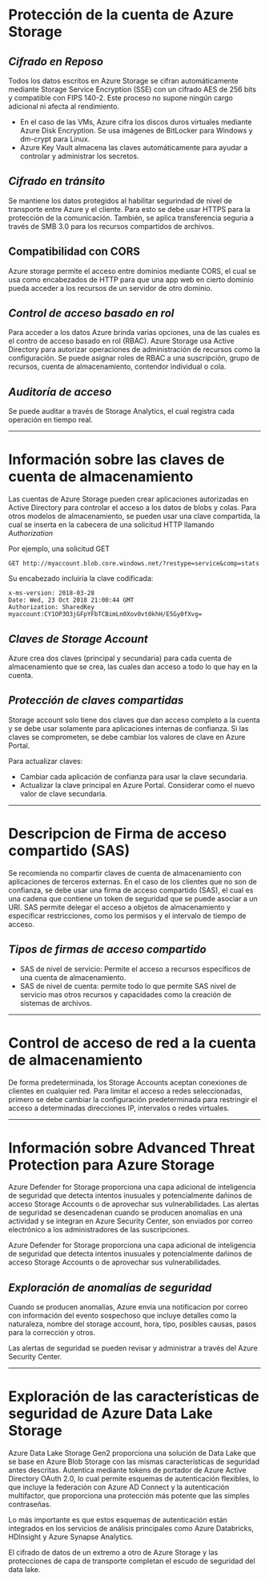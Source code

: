# Protección de la cuenta de Azure Storage
## _Cifrado en Reposo_
Todos los datos escritos en Azure Storage se cifran automáticamente mediante Storage Service Encryption (SSE) con un cifrado AES de 256 bits y compatible con FIPS 140-2. Este proceso no supone ningún cargo adicional ni afecta al rendimiento.
- En el caso de las VMs, Azure cifra los discos duros virtuales mediante Azure Disk Encryption. Se usa imágenes de BitLocker para Windows y dm-crypt para Linux.
- Azure Key Vault almacena las claves automáticamente para ayudar a controlar y administrar los secretos.

## _Cifrado en tránsito_
Se mantiene los datos protegidos al habilitar segurindad de nivel de transporte entre Azure y el cliente. Para esto se debe usar HTTPS para la protección de la comunicación. También, se aplica transferencia seguria a través de SMB 3.0 para los recursos compartidos de archivos.

## Compatibilidad con CORS
Azure storage permite el acceso entre dominios mediante CORS, el cual se usa como encabezados de HTTP para que una app web en cierto dominio pueda acceder a los recursos de un servidor de otro dominio. 

## _Control de acceso basado en rol_
Para acceder a los datos Azure brinda varias opciones, una de las cuales es el contro de acceso basado en rol (RBAC). Azure Storage usa Active Directory para autorizar operaciones de administración de recursos como la configuración. Se puede asignar roles de RBAC a una suscripción, grupo de recursos, cuenta de almacenamiento, contendor individual o cola.

## _Auditoría de acceso_
Se puede auditar a través de Storage Analytics, el cual registra cada operación en tiempo real.

---

# Información sobre las claves de cuenta de almacenamiento
Las cuentas de Azure Storage pueden crear aplicaciones autorizadas en Active Directory para controlar el acceso a los datos de blobs y colas. Para otros modelos de almacenamiento, se pueden usar una clave compartida, la cual se inserta en la cabecera de una solicitud HTTP llamando _Authorization_ 

Por ejemplo, una solicitud GET
```
GET http://myaccount.blob.core.windows.net/?restype=service&comp=stats
```

Su encabezado incluiría la clave codificada:
```
x-ms-version: 2018-03-28  
Date: Wed, 23 Oct 2018 21:00:44 GMT  
Authorization: SharedKey myaccount:CY1OP3O3jGFpYFbTCBimLn0Xov0vt0khH/E5Gy0fXvg=
```

## _Claves de Storage Account_
Azure crea dos claves (principal y secundaria) para cada cuenta de almacenamiento que se crea, las cuales dan acceso a todo lo que hay en la cuenta. 

## _Protección de claves compartidas_
Storage account solo tiene dos claves que dan acceso completo a la cuenta y se debe usar solamente para aplicaciones internas de confianza.
Si las claves se comprometen, se debe cambiar los valores de clave en Azure Portal.

Para actualizar claves:
- Cambiar cada aplicación de confianza para usar la clave secundaria.
- Actualizar la clave principal en Azure Portal. Considerar como el nuevo valor de clave secundaria.

---

# Descripcion de Firma de acceso compartido (SAS)
Se recomienda no compartir claves de cuenta de almacenamiento con aplicaciones de terceros externas. En el caso de los clientes que no son de confianza, se debe usar una firma de acceso compartido (SAS), el cual es una cadena que contiene un token de seguridad que se puede asociar a un URI. SAS permite delegar el acceso a objetos de almacenamiento y especificar restricciones, como los permisos y el intervalo de tiempo de acceso.

## _Tipos de firmas de acceso compartido_
- SAS de nivel de servicio: Permite el acceso a recursos específicos de una cuenta de almacenamiento.
- SAS de nivel de cuenta: permite todo lo que permite SAS nivel de servicio mas otros recursos y capacidades como la creación de sistemas de archivos. 

---

# Control de acceso de red a la cuenta de almacenamiento
De forma predeterminada, los Storage Accounts aceptan conexiones de clientes en cualquier red. Para limitar el acceso a redes seleccionadas, primero se debe cambiar la configuración predeterminada para restringir el acceso a determinadas direcciones IP, intervalos o redes virtuales.

--- 

# Información sobre Advanced Threat Protection para Azure Storage
Azure Defender for Storage proporciona una capa adicional de inteligencia de seguridad que detecta intentos inusuales y potencialmente dañinos de acceso Storage Accounts o de aprovechar sus vulnerabilidades. Las alertas de seguridad se desencadenan cuando se producen anomalías en una actividad y se integran en Azure Security Center, son enviados por correo electrónico a los administradores de las suscripciones.

Azure Defender for Storage proporciona una capa adicional de inteligencia de seguridad que detecta intentos inusuales y potencialmente dañinos de acceso Storage Accounts o de aprovechar sus vulnerabilidades. 

## _Exploración de anomalías de seguridad_
Cuando se producen anomalías, Azure envia una notificacion por correo con información del evento sospechoso que incluye detalles como la naturaleza, nombre del storage account, hora, tipo, posibles causas, pasos para la corrección y otros.

Las alertas de seguridad se pueden revisar y administrar a través del Azure Security Center.

---

# Exploración de las características de seguridad de Azure Data Lake Storage
Azure Data Lake Storage Gen2 proporciona una solución de Data Lake que se base en Azure Blob Storage con las mismas características de seguridad antes descritas. Autentica mediante tokens de portador de Azure Active Directory OAuth 2.0, lo cual permite esquemas de autenticación flexibles, lo que incluye la federación con Azure AD Connect y la autenticación multifactor, que proporciona una protección más potente que las simples contraseñas.

Lo más importante es que estos esquemas de autenticación están integrados en los servicios de análisis principales como Azure Databricks, HDInsight y Azure Synapse Analytics.

El cifrado de datos de un extremo a otro de Azure Storage y las protecciones de capa de transporte completan el escudo de seguridad del data lake.